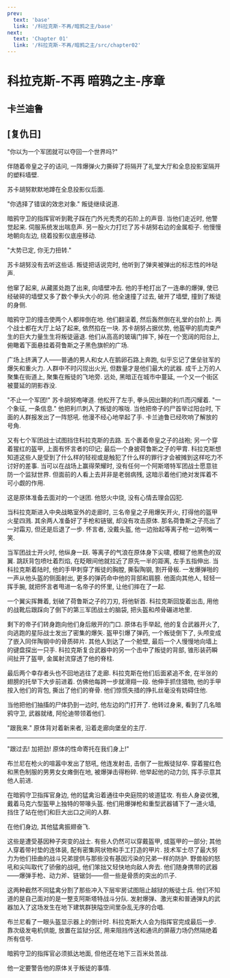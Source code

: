 ```yaml
---
prev:
  text: 'base'
  link: '/科拉克斯-不再/暗鸦之主/base'
next:
  text: 'Chapter 01'
  link: '/科拉克斯-不再/暗鸦之主/src/chapter02'
---
```


# 科拉克斯-不再 暗鸦之主-序章

## 卡兰迪鲁

## [复仇日]

"你以为一个军团就可以夺回一个世界吗?"

伴随着帝皇之子的诘问, 一阵爆弹火力撕碎了将隔开了礼堂大厅和全息投影室隔开的塑料墙壁.

苏卡胡努默默地蹲在全息投影仪后面.

"你选择了错误的效忠对象." 叛徒继续说道.

暗鸦守卫的指挥官听到靴子踩在门外光秃秃的石阶上的声音. 当他们走近时, 他警觉起来. 伺服系统发出喘息声. 另一股火力打烂了苏卡胡努右边的金属柜子. 他慢慢地朝向左边, 绕着投影仪底座移动.

"大势已定, 你无力扭转."

苏卡胡努没有去听这些话. 叛徒把话说完时, 他听到了弹夹被弹出的标志性的咔哒声.

他窜了起来, 从藏匿处跑了出来, 向墙壁冲去. 他的手枪打出了一连串的爆弹, 使已经破碎的墙壁又多了数个拳头大小的洞. 他全速撞了过去, 破开了墙壁, 撞到了叛徒的身侧.

暗鸦守卫的撞击使两个人都摔倒在地. 他们翻滚着, 然后轰然倒在礼堂的台阶上. 两个战士都在大厅上站了起来, 依然掐在一块. 苏卡胡努占据优势, 他盔甲的肌肉束产生的巨大力量生生将叛徒逼退. 他们从高高的玻璃门摔下, 掉在一个宽阔的阳台上, 俯瞰着下面悬挂着荷鲁斯之子黑色旗帜的广场.

广场上挤满了人——普通的男人和女人在鹅卵石路上奔跑, 似乎忘记了堡垒驻军的爆矢和重火力. 人群中不时闪现出火光, 但数量才是他们最大的武器. 成千上万的人聚集在街道上, 聚集在叛徒的飞地旁. 远处, 黑暗正在城市中蔓延, 一个又一个街区被蔓延的阴影吞没.

"不止一个军团!" 苏卡胡努咆哮道. 他松开了左手, 拳头因出鞘的利爪而闪耀着. "一个象征, 一条信息." 他把利爪刺入了叛徒的喉咙. 当他把帝子的尸首举过阳台时, 下面的人群报发出了一阵怒吼. 他漫不经心地举起了手. 卡兰迪鲁已经吹响了解放的号角.

又有七个军团战士试图挡住科拉克斯的去路. 五个裹着帝皇之子的战袍; 另一个穿着猩红的盔甲, 上面有怀言者的印记; 最后一个身披荷鲁斯之子的甲胄. 科拉克斯想知道这些人是受到了什么样的轻视或是触犯了什么样的罪行才会被摊到这样吃力不讨好的差事. 当可以在战场上赢得荣耀时, 没有任何一个阿斯塔特军团战士愿意驻防一个监狱世界. 但面前的人看上去并非是老弱病残, 这暗示着他们绝对发挥着不可小觑的作用.

这是原体准备去面对的一个谜团. 他怒火中烧, 没有心情去理会囚犯.

当科拉克斯进入中央战略室外的走廊时, 三名帝皇之子用爆矢开火, 打得他的盔甲火星四溅. 其余两人准备好了手枪和链锯, 却没有攻击原体. 那名荷鲁斯之子亮出了一对霜刃, 但还是后退了一步. 怀言者, 没戴头盔, 他一边抬起等离子枪一边咧嘴一笑.

当军团战士开火时, 他纵身一跃. 等离子的气浪在原体身下尖啸, 模糊了他黑色的双翼. 跳跃背包喷吐着烈焰, 在眨眼间他就拉近了原先一半的距离, 左手五指伸出. 当科拉克斯着陆时, 他的手甲刺穿了叛徒的胸膛, 撕裂陶钢, 割开骨板. 一发爆弹啪的一声从他头盔的侧面射出, 更多的弹药命中他的背部和肩膀. 他面向其他人, 轻轻一挥手腕, 就把怀言者甩进一名帝子的怀里, 让他们摔在了一起.

一个翼尖挥舞着, 划破了荷鲁斯之子的刀刃, 将他斩首. 科拉克斯回旋着出击, 用他的战靴后跟踩向了倒下的第三军团战士的脑袋, 把头盔和颅骨碾进地里.

剩下的帝子们转身跑向他们身后敞开的门口. 原体右手举起, 他的复合武器开火了, 向逃跑的星际战士发出了密集的爆矢. 盔甲引爆了弹药, 一个叛徒倒下了, 头颅变成了嵌入同伴陶钢中的骨质碎片. 其他人到达了一个舱壁, 最后一个人慢慢地向墙上的键盘探出一只手. 科拉克斯复合武器中的另一个击中了叛徒的背部, 锥形装药瞬间扯开了盔甲, 金属射流穿透了他的脊柱.

最后两个幸存者头也不回地逃往了走廊. 科拉克斯在他们后面紧追不舍, 在半张的翅膀的托举下大步前进着. 仿佛他每跨一步就滑翔一段. 他伸手抓住猎物, 他的手甲按入他们的背包, 撕出了他们的脊骨. 他们惊慌失措的挣扎丝毫没有妨碍住他.

当他把他们抽搐的尸体扔到一边时, 他左边的门打开了. 他转过身来, 看到了几名暗鸦守卫, 武器就绪, 阿伦迪带领着他们.

"跟我来." 原体背对着新来者, 沿着走廊向堡垒的主厅.

--------

"跟过去! 加把劲! 原体的性命寄托在我们身上!"

布兰尼在枪火的喧嚣中发出了怒吼, 他连发射击, 击倒了一批叛徒狱卒. 穿着猩红色和黑色制服的男男女女瘫倒在地, 被爆弹击得粉碎. 他举起他的动力剑, 挥手示意其他人前进.

在暗鸦守卫指挥官身边, 他的猛禽沿着通往中央庭院的坡道猛攻. 有些人身姿优雅, 戴着马克六型盔甲上独特的带喙头盔. 他们用爆弹枪和重型武器铺下了一道火墙, 挡住了站在他们和巨大出口之间的人群.

在他们身边, 其他猛禽振翅奋飞.

这些是遭受基因种子突变的战士. 有些人仍然可以穿戴盔甲, 或盔甲的一部分; 其他人穿着带衬垫的连体装, 配有密集网状物和手工打造的甲片. 技术军士尽了最大努力为他们扭曲的战斗兄弟提供与那些没有基因污染的兄弟一样的防护. 野兽般的怒吼和尖叫取代了骄傲的战吼, 他们笨拙又轻快地向敌人奔去. 他们随身携带的武器——爆弹手枪、动力斧、链锯剑——但一些是骨质的突出的爪子.

这两种截然不同猛禽分割了那些冲入下层牢房试图阻止越狱的叛徒士兵. 他们不知道的是自己面对的是一整支阿斯塔特战斗分队. 发射爆弹、激光束和普通弹丸的武器加入了这场发生在地下建筑群狭隘空间里杂乱无序的合唱.

布兰尼看了一眼头盔显示器上的倒计时. 科拉克斯大人会为指挥官完成最后一步. 靠次级发电机供能, 放置在监狱分区, 用来阻挡传送和通讯的屏蔽力场仍然隔绝着所有信号.

暗鸦守卫的指挥官必须抵达地面, 但他还在地下三百米处苦战.

他一定要警告他的原体关于叛徒的事情.
